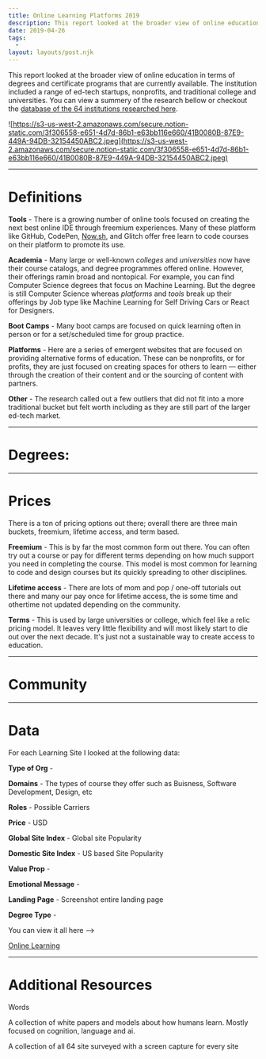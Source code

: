 ```yaml
---
title: Online Learning Platforms 2019
description: This report looked at the broader view of online education in terms of degrees and certificate programs that are currently available.
date: 2019-04-26
tags:
  -
layout: layouts/post.njk
---
```


This report looked at the broader view of online education in terms of degrees and certificate programs that are currently available.<!-- excerpt --> The institution included a range of ed-tech startups, nonprofits, and traditional college and universities. You can view a summery of the research bellow or checkout the [database of the 64 institutions researched here](https://www.notion.so/ab7e10741b5b4a59b4a2d352e8562eeb?v=cbf781769dd8499eab2ebc823acab761).

![https://s3-us-west-2.amazonaws.com/secure.notion-static.com/3f306558-e651-4d7d-86b1-e63bb116e660/41B0080B-87E9-449A-94DB-32154450ABC2.jpeg](https://s3-us-west-2.amazonaws.com/secure.notion-static.com/3f306558-e651-4d7d-86b1-e63bb116e660/41B0080B-87E9-449A-94DB-32154450ABC2.jpeg)

---

# **Definitions**

**Tools** - There is a growing number of online tools focused on creating the next best online IDE through freemium experiences. Many of these platform like GitHub, CodePen, [Now.sh](http://now.sh/), and Glitch offer free learn to code courses on their platform to promote its use.

**Academia** - Many large or well-known _colleges_ and _universities_ now have their course catalogs, and degree programmes offered online. However, their offerings ramin broad and nontopical. For example, you can find Computer Science degrees that focus on Machine Learning. But the degree is still Computer Science whereas _platforms_ and _tools_ break up their offerings by Job type like Machine Learning for Self Driving Cars or React for Designers.

**Boot Camps** - Many boot camps are focused on quick learning often in person or for a set/scheduled time for group practice.

**Platforms** - Here are a series of emergent websites that are focused on providing alternative forms of education. These can be nonprofits, or for profits, they are just focused on creating spaces for others to learn — either through the creation of their content and or the sourcing of content with partners.

**Other** - The research called out a few outliers that did not fit into a more traditional bucket but felt worth including as they are still part of the larger ed-tech market.

---

# **Degrees:**

---

# Prices

There is a ton of pricing options out there; overall there are three main buckets, freemium, lifetime access, and term based.

**Freemium** - This is by far the most common form out there. You can often try out a course or pay for different terms depending on how much support you need in completing the course. This model is most common for learning to code and design courses but its quickly spreading to other disciplines.

**Lifetime access** - There are lots of mom and pop / one-off tutorials out there and many our pay once for lifetime access, the is some time and othertime not updated depending on the community.

**Terms** - This is used by large universities or college, which feel like a relic pricing model. It leaves very little flexibility and will most likely start to die out over the next decade. It's just not a sustainable way to create access to education.

---

# Community

---

# Data

For each Learning Site I looked at the following data:

**Type of Org** -

**Domains** - The types of course they offer such as Buisness, Software Development, Design, etc

**Roles** - Possible Carriers

**Price** - USD

**Global Site Index** - Global site Popularity

**Domestic Site Index** - US based Site Popularity

**Value Prop** -

**Emotional Message** -

**Landing Page** - Screenshot entire landing page

**Degree Type** -

You can view it all here —>

[Online Learning](https://www.notion.so/ab7e10741b5b4a59b4a2d352e8562eeb)

---

# Additional Resources

Words

A collection of white papers and models about how humans learn. Mostly focused on cognition, language and ai.

A collection of all 64 site surveyed with a screen capture for every site
